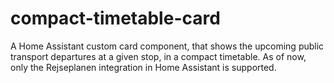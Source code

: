 # compact-timetable-card
A Home Assistant custom card component, that shows the upcoming public transport departures at a given stop, in a compact timetable. As of now, only the Rejseplanen integration in Home Assistant is supported.
